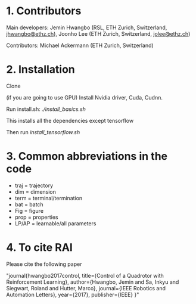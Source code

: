 # 1. Contributors
Main developers: Jemin Hwangbo (RSL, ETH Zurich, Switzerland, jhwangbo@ethz.ch), Joonho Lee (ETH Zurich, Switzerland, jolee@ethz.ch)

Contributors: Michael Ackermann (ETH Zurich, Switzerland)

# 2. Installation
Clone

(if you are going to use GPU) Install Nvidia driver, Cuda, Cudnn.

Run install.sh: *./install_basics.sh*

This installs all the dependencies except tensorflow

Then run *install_tensorflow.sh*

# 3. Common abbreviations in the code
+ traj = trajectory
+ dim = dimension
+ term = terminal/termination
+ bat = batch
+ Fig = figure
+ prop = properties
+ LP/AP = learnable/all parameters

# 4. To cite RAI
Please cite the following paper

"journal{hwangbo2017control,
title={Control of a Quadrotor with Reinforcement Learning}, author={Hwangbo, Jemin and Sa, Inkyu and Siegwart, Roland and Hutter, Marco}, journal={IEEE Robotics and Automation Letters}, year={2017}, publisher={IEEE} }"





